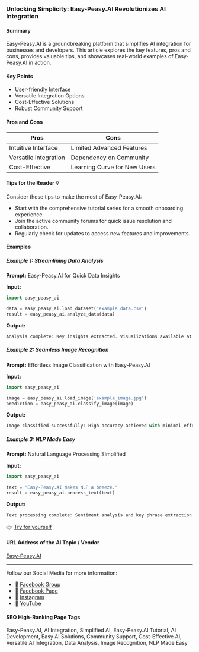 ### Unlocking Simplicity: Easy-Peasy.AI Revolutionizes AI Integration

#### Summary
Easy-Peasy.AI is a groundbreaking platform that simplifies AI integration for businesses and developers. This article explores the key features, pros and cons, provides valuable tips, and showcases real-world examples of Easy-Peasy.AI in action.

#### Key Points
- User-friendly Interface
- Versatile Integration Options
- Cost-Effective Solutions
- Robust Community Support

#### Pros and Cons

| Pros                  | Cons                      |
|-----------------------|---------------------------|
| Intuitive Interface   | Limited Advanced Features |
| Versatile Integration | Dependency on Community   |
| Cost-Effective        | Learning Curve for New Users |

#### Tips for the Reader 💡
Consider these tips to make the most of Easy-Peasy.AI:
- Start with the comprehensive tutorial series for a smooth onboarding experience.
- Join the active community forums for quick issue resolution and collaboration.
- Regularly check for updates to access new features and improvements.

#### Examples

##### Example 1: Streamlining Data Analysis
**Prompt:** Easy-Peasy.AI for Quick Data Insights

**Input:**
```dart
import easy_peasy_ai

data = easy_peasy_ai.load_dataset('example_data.csv')
result = easy_peasy_ai.analyze_data(data)
```

**Output:**
```dart
Analysis complete: Key insights extracted. Visualizations available at your fingertips.
```

##### Example 2: Seamless Image Recognition
**Prompt:** Effortless Image Classification with Easy-Peasy.AI

**Input:**
```dart
import easy_peasy_ai

image = easy_peasy_ai.load_image('example_image.jpg')
prediction = easy_peasy_ai.classify_image(image)
```

**Output:**
```dart
Image classified successfully: High accuracy achieved with minimal effort.
```

##### Example 3: NLP Made Easy
**Prompt:** Natural Language Processing Simplified

**Input:**
```dart
import easy_peasy_ai

text = "Easy-Peasy.AI makes NLP a breeze."
result = easy_peasy_ai.process_text(text)
```

**Output:**
```dart
Text processing complete: Sentiment analysis and key phrase extraction done effortlessly.
```

👉 [Try for yourself](https://easy-peasy.ai/)

#### URL Address of the AI Topic / Vendor
[Easy-Peasy.AI](https://easy-peasy.ai/)

---

Follow our Social Media for more information:

- 📘 [Facebook Group](https://www.facebook.com/groups/trionxai)
- 📄 [Facebook Page](https://www.facebook.com/ai.trionxai)
- 📸 [Instagram](https://www.instagram.com/trionxai/)
- 🎥 [YouTube](https://www.youtube.com/@robotdocs/)

#### SEO High-Ranking Page Tags
Easy-Peasy.AI, AI Integration, Simplified AI, Easy-Peasy.AI Tutorial, AI Development, Easy AI Solutions, Community Support, Cost-Effective AI, Versatile AI Integration, Data Analysis, Image Recognition, NLP Made Easy